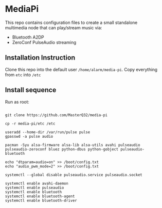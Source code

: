 # MediaPi

This repo contains configuration files to create a small standalone multimedia node that can play/stream music via:
- Bluetooth A2DP
- ZeroConf PulseAudio streaming

## Installation Instruction

Clone this repo into the default user `/home/alarm/media-pi`. Copy everything from `etc` into `/etc`

## Install sequence

Run as root:
```

git clone https://github.com/MasterQ32/media-pi

cp -r media-pi/etc /etc

useradd --home-dir /var/run/pulse pulse
gpasswd -a pulse audio

pacman -Syu alsa-firmware alsa-lib alsa-utils avahi pulseaudio pulseaudio-zeroconf bluez python-dbus python-gobject pulseaudio-bluetooth

echo "dtparam=audio=on" >> /boot/config.txt
echo "audio_pwm_mode=2" >> /boot/config.txt

systemctl --global disable pulseaudio.service pulseaudio.socket

systemctl enable avahi-daemon
systemctl enable pulseaudio
systemctl enable bluetooth
systemctl enable bluetooth-agent
systemctl enable bluetooth-driver
```
